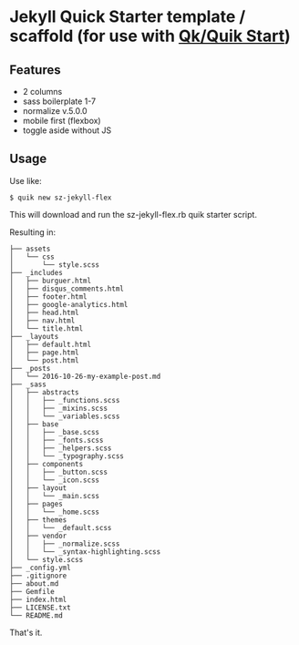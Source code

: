 # Jekyll Quick Starter template / scaffold (for use with [Qk/Quik Start](https://github.com/quikstart))

## Features

* 2 columns
* sass boilerplate 1-7
* normalize v.5.0.0
* mobile first (flexbox)
* toggle aside without JS

## Usage

Use like:

```
$ quik new sz-jekyll-flex
```

This will download and run the sz-jekyll-flex.rb quik starter script.

Resulting in:

```
├── assets
│   └── css
│       └── style.scss
├── _includes
│   ├── burguer.html
│   ├── disqus_comments.html
│   ├── footer.html
│   ├── google-analytics.html
│   ├── head.html
│   ├── nav.html
│   └── title.html
├── _layouts
│   ├── default.html
│   ├── page.html
│   └── post.html
├── _posts
│   └── 2016-10-26-my-example-post.md
├── _sass
│   ├── abstracts
│   │   ├── _functions.scss
│   │   ├── _mixins.scss
│   │   └── _variables.scss
│   ├── base
│   │   ├── _base.scss
│   │   ├── _fonts.scss
│   │   ├── _helpers.scss
│   │   └── _typography.scss
│   ├── components
│   │   ├── _button.scss
│   │   └── _icon.scss
│   ├── layout
│   │   └── _main.scss
│   ├── pages
│   │   └── _home.scss
│   ├── themes
│   │   └── _default.scss
│   ├── vendor
│   │   ├── _normalize.scss
│   │   └── _syntax-highlighting.scss
│   └── style.scss
├── _config.yml
├── .gitignore
├── about.md
├── Gemfile
├── index.html
├── LICENSE.txt
└── README.md
```

That's it.

